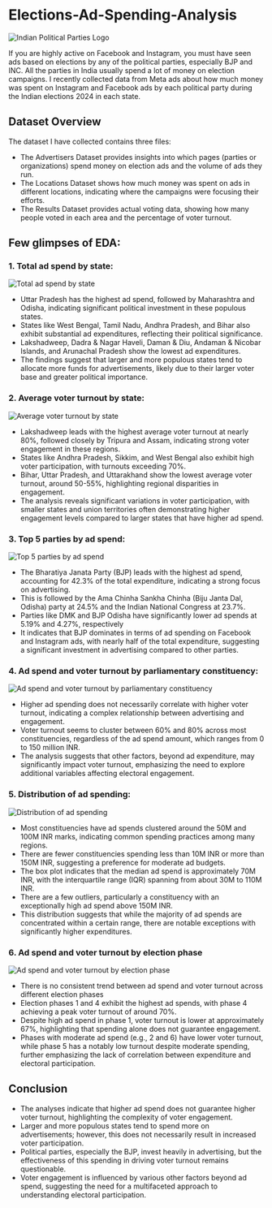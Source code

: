 # Elections-Ad-Spending-Analysis

![Indian Political Parties Logo](https://affairscloud.com/assets/uploads/2015/09/Indian-Political-Parties-Logo.jpg)

If you are highly active on Facebook and Instagram, you must have seen ads based on elections by any of the political parties, especially BJP and INC. All the parties in India usually spend a lot of money on election campaigns. I recently collected data from Meta ads about how much money was spent on Instagram and Facebook ads by each political party during the Indian elections 2024 in each state.

## Dataset Overview
The dataset I have collected contains three files:

- The Advertisers Dataset provides insights into which pages (parties or organizations) spend money on election ads and the volume of ads they run.
- The Locations Dataset shows how much money was spent on ads in different locations, indicating where the campaigns were focusing their efforts.
- The Results Dataset provides actual voting data, showing how many people voted in each area and the percentage of voter turnout.

## Few glimpses of EDA:
### 1. Total ad spend by state:
![Total ad spend by state](https://github.com/heyamay/Elections-Ad-Spending-Analysis/blob/main/total%20ad%20spend%20by%20state.png)
-  Uttar Pradesh has the highest ad spend, followed by Maharashtra and Odisha, indicating significant political investment in these populous states.
-  States like West Bengal, Tamil Nadu, Andhra Pradesh, and Bihar also exhibit substantial ad expenditures, reflecting their political significance.
-  Lakshadweep, Dadra & Nagar Haveli, Daman & Diu, Andaman & Nicobar Islands, and Arunachal Pradesh show the lowest ad expenditures.
-  The findings suggest that larger and more populous states tend to allocate more funds for advertisements, likely due to their larger voter base and greater political importance.

### 2. Average voter turnout by state:
![Average voter turnout by state](https://github.com/heyamay/Elections-Ad-Spending-Analysis/blob/main/average%20voter%20turnout%20by%20state.png)
- Lakshadweep leads with the highest average voter turnout at nearly 80%, followed closely by Tripura and Assam, indicating strong voter engagement in these regions.
- States like Andhra Pradesh, Sikkim, and West Bengal also exhibit high voter participation, with turnouts exceeding 70%.
- Bihar, Uttar Pradesh, and Uttarakhand show the lowest average voter turnout, around 50-55%, highlighting regional disparities in engagement.
- The analysis reveals significant variations in voter participation, with smaller states and union territories often demonstrating higher engagement levels compared to larger states that have higher ad spend.

### 3. Top 5 parties by ad spend:
![Top 5 parties by ad spend](https://github.com/heyamay/Elections-Ad-Spending-Analysis/blob/main/top%205%20parties%20by%20ad%20spend.png)
- The Bharatiya Janata Party (BJP) leads with the highest ad spend, accounting for 42.3% of the total expenditure, indicating a strong focus on advertising.
- This is followed by the Ama Chinha Sankha Chinha (Biju Janta Dal, Odisha) party at 24.5% and the Indian National Congress at 23.7%.
- Parties like DMK and BJP Odisha have significantly lower ad spends at 5.19% and 4.27%, respectively
- It indicates that BJP dominates in terms of ad spending on Facebook and Instagram ads, with nearly half of the total expenditure, suggesting a significant investment in advertising compared to other parties.

### 4. Ad spend and voter turnout by parliamentary constituency:
![Ad spend and voter turnout by parliamentary constituency](https://github.com/heyamay/Elections-Ad-Spending-Analysis/blob/main/ad%20spend%20and%20voter%20turnout%20by%20parliamentary%20constituency.png)

- Higher ad spending does not necessarily correlate with higher voter turnout, indicating a complex relationship between advertising and engagement.
- Voter turnout seems to cluster between 60% and 80% across most constituencies, regardless of the ad spend amount, which ranges from 0 to 150 million INR.
- The analysis suggests that other factors, beyond ad expenditure, may significantly impact voter turnout, emphasizing the need to explore additional variables affecting electoral engagement.

### 5. Distribution of ad spending:
![Distribution of ad spending](https://github.com/heyamay/Elections-Ad-Spending-Analysis/blob/main/distribution%20of%20ad%20spending.png)
- Most constituencies have ad spends clustered around the 50M and 100M INR marks, indicating common spending practices among many regions.
- There are fewer constituencies spending less than 10M INR or more than 150M INR, suggesting a preference for moderate ad budgets.
- The box plot indicates that the median ad spend is approximately 70M INR, with the interquartile range (IQR) spanning from about 30M to 110M INR.
- There are a few outliers, particularly a constituency with an exceptionally high ad spend above 150M INR.
- This distribution suggests that while the majority of ad spends are concentrated within a certain range, there are notable exceptions with significantly higher expenditures.

### 6. Ad spend and voter turnout by election phase
![Ad spend and voter turnout by election phase](https://github.com/heyamay/Elections-Ad-Spending-Analysis/blob/main/ad%20spending%20and%20voter%20turnout%20by%20election%20phase.png)

- There is no consistent trend between ad spend and voter turnout across different election phases
- Election phases 1 and 4 exhibit the highest ad spends, with phase 4 achieving a peak voter turnout of around 70%.
- Despite high ad spend in phase 1, voter turnout is lower at approximately 67%, highlighting that spending alone does not guarantee engagement.
- Phases with moderate ad spend (e.g., 2 and 6) have lower voter turnout, while phase 5 has a notably low turnout despite moderate spending, further emphasizing the lack of correlation between expenditure and electoral participation.

## Conclusion
- The analyses indicate that higher ad spend does not guarantee higher voter turnout, highlighting the complexity of voter engagement.
- Larger and more populous states tend to spend more on advertisements; however, this does not necessarily result in increased voter participation.
- Political parties, especially the BJP, invest heavily in advertising, but the effectiveness of this spending in driving voter turnout remains questionable.
- Voter engagement is influenced by various other factors beyond ad spend, suggesting the need for a multifaceted approach to understanding electoral participation.
